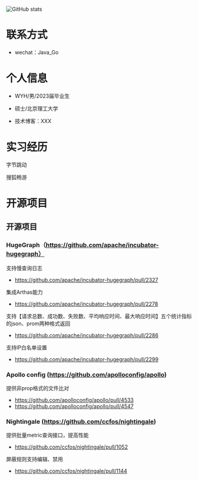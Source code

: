 ![ GitHub stats](https://github-readme-stats.vercel.app/api?username=SunnyBoy-WYH)

# 联系方式

- wechat：Java_Go

# 个人信息

 - WYH/男/2023届毕业生
 
 - 硕士/北京理工大学
 
 - 技术博客：XXX


# 实习经历

  字节跳动
  
  搜狐畅游
# 开源项目

## 开源项目
### HugeGraph（https://github.com/apache/incubator-hugegraph）
支持慢查询日志

- https://github.com/apache/incubator-hugegraph/pull/2327

集成Arthas能力

- https://github.com/apache/incubator-hugegraph/pull/2278

支持【请求总数、成功数、失败数、平均响应时间、最大响应时间】五个统计指标的json、prom两种格式返回

- https://github.com/apache/incubator-hugegraph/pull/2286

支持IP白名单设置

- https://github.com/apache/incubator-hugegraph/pull/2299

### Apollo config (https://github.com/apolloconfig/apollo)

提供非prop格式的文件比对

- https://github.com/apolloconfig/apollo/pull/4533
- https://github.com/apolloconfig/apollo/pull/4547

### Nightingale (https://github.com/ccfos/nightingale)

提供批量metric查询接口，提高性能

- https://github.com/ccfos/nightingale/pull/1052

屏蔽规则支持编辑、禁用

- https://github.com/ccfos/nightingale/pull/1144
